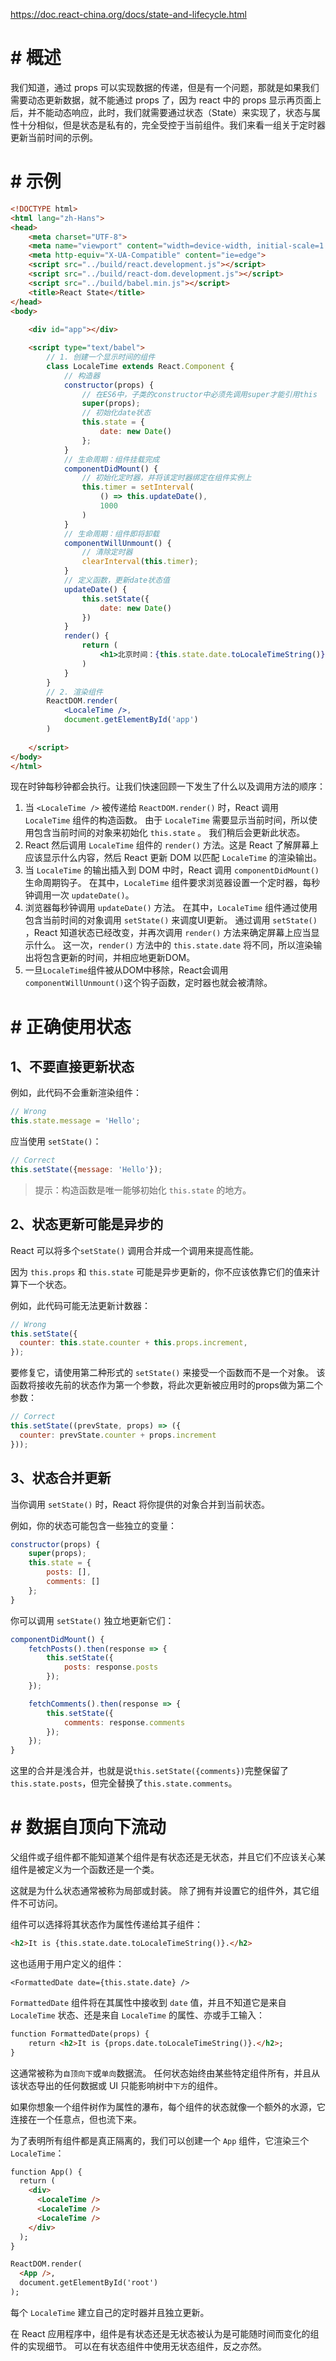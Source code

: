 https://doc.react-china.org/docs/state-and-lifecycle.html

# # 概述

我们知道，通过 props 可以实现数据的传递，但是有一个问题，那就是如果我们需要动态更新数据，就不能通过 props 了，因为 react 中的 props 显示再页面上后，并不能动态响应，此时，我们就需要通过状态（State）来实现了，状态与属性十分相似，但是状态是私有的，完全受控于当前组件。我们来看一组关于定时器更新当前时间的示例。

# # 示例

```html
<!DOCTYPE html>
<html lang="zh-Hans">
<head>
    <meta charset="UTF-8">
    <meta name="viewport" content="width=device-width, initial-scale=1.0">
    <meta http-equiv="X-UA-Compatible" content="ie=edge">
    <script src="../build/react.development.js"></script>
    <script src="../build/react-dom.development.js"></script>
    <script src="../build/babel.min.js"></script>
    <title>React State</title>
</head>
<body>
    
    <div id="app"></div>

    <script type="text/babel">
        // 1. 创建一个显示时间的组件
        class LocaleTime extends React.Component {
            // 构造器
            constructor(props) {
                // 在ES6中，子类的constructor中必须先调用super才能引用this
                super(props);
                // 初始化date状态
                this.state = {
                    date: new Date()
                };
            }
            // 生命周期：组件挂载完成
            componentDidMount() {
                // 初始化定时器，并将该定时器绑定在组件实例上
                this.timer = setInterval(
                    () => this.updateDate(),
                    1000
                )
            }
            // 生命周期：组件即将卸载
            componentWillUnmount() {
                // 清除定时器
                clearInterval(this.timer);
            }
            // 定义函数，更新date状态值
            updateDate() {
                this.setState({
                    date: new Date()
                })
            }
            render() {
                return (
                    <h1>北京时间：{this.state.date.toLocaleTimeString()}</h1>
                )
            }
        }
        // 2. 渲染组件
        ReactDOM.render(
            <LocaleTime />,
            document.getElementById('app')
        )
        
    </script>
</body>
</html>
```

现在时钟每秒钟都会执行。让我们快速回顾一下发生了什么以及调用方法的顺序：

1. 当 `<LocaleTime />` 被传递给 `ReactDOM.render()` 时，React 调用 `LocaleTime` 组件的构造函数。 由于 `LocaleTime` 需要显示当前时间，所以使用包含当前时间的对象来初始化 `this.state` 。 我们稍后会更新此状态。
2. React 然后调用 `LocaleTime` 组件的 `render()` 方法。这是 React 了解屏幕上应该显示什么内容，然后 React 更新 DOM 以匹配 `LocaleTime` 的渲染输出。
3. 当 `LocaleTime` 的输出插入到 DOM 中时，React 调用 `componentDidMount()` 生命周期钩子。 在其中，`LocaleTime` 组件要求浏览器设置一个定时器，每秒钟调用一次 `updateDate()`。
4. 浏览器每秒钟调用 `updateDate()` 方法。 在其中，`LocaleTime` 组件通过使用包含当前时间的对象调用 `setState()` 来调度UI更新。 通过调用 `setState()` ，React 知道状态已经改变，并再次调用 `render()` 方法来确定屏幕上应当显示什么。 这一次，`render()` 方法中的 `this.state.date` 将不同，所以渲染输出将包含更新的时间，并相应地更新DOM。
5. 一旦`LocaleTime`组件被从DOM中移除，React会调用`componentWillUnmount()`这个钩子函数，定时器也就会被清除。

# # 正确使用状态

## 1、不要直接更新状态

例如，此代码不会重新渲染组件：

```js
// Wrong
this.state.message = 'Hello';
```

应当使用 `setState()`：

```js
// Correct
this.setState({message: 'Hello'});
```

> 提示：构造函数是唯一能够初始化 `this.state` 的地方。

## 2、状态更新可能是异步的

React 可以将多个`setState()` 调用合并成一个调用来提高性能。

因为 `this.props` 和 `this.state` 可能是异步更新的，你不应该依靠它们的值来计算下一个状态。

例如，此代码可能无法更新计数器：

```js
// Wrong
this.setState({
  counter: this.state.counter + this.props.increment,
});
```

要修复它，请使用第二种形式的 `setState()` 来接受一个函数而不是一个对象。 该函数将接收先前的状态作为第一个参数，将此次更新被应用时的props做为第二个参数：

```js
// Correct
this.setState((prevState, props) => ({
  counter: prevState.counter + props.increment
}));
```

## 3、状态合并更新

当你调用 `setState()` 时，React 将你提供的对象合并到当前状态。

例如，你的状态可能包含一些独立的变量：

```js
constructor(props) {
    super(props);
    this.state = {
        posts: [],
        comments: []
    };
}
```

你可以调用 `setState()` 独立地更新它们：

```js
componentDidMount() {
    fetchPosts().then(response => {
        this.setState({
            posts: response.posts
        });
    });

    fetchComments().then(response => {
        this.setState({
            comments: response.comments
        });
    });
}
```

这里的合并是浅合并，也就是说`this.setState({comments})`完整保留了`this.state.posts`，但完全替换了`this.state.comments`。

# # 数据自顶向下流动

父组件或子组件都不能知道某个组件是有状态还是无状态，并且它们不应该关心某组件是被定义为一个函数还是一个类。

这就是为什么状态通常被称为局部或封装。 除了拥有并设置它的组件外，其它组件不可访问。

组件可以选择将其状态作为属性传递给其子组件：

```html
<h2>It is {this.state.date.toLocaleTimeString()}.</h2>
```

这也适用于用户定义的组件：

```
<FormattedDate date={this.state.date} />
```

`FormattedDate` 组件将在其属性中接收到 `date` 值，并且不知道它是来自 `LocaleTime` 状态、还是来自 `LocaleTime` 的属性、亦或手工输入：

```html
function FormattedDate(props) {
    return <h2>It is {props.date.toLocaleTimeString()}.</h2>;
}
```

这通常被称为`自顶向下`或`单向`数据流。 任何状态始终由某些特定组件所有，并且从该状态导出的任何数据或 UI 只能影响树中`下方`的组件。

如果你想象一个组件树作为属性的瀑布，每个组件的状态就像一个额外的水源，它连接在一个任意点，但也流下来。

为了表明所有组件都是真正隔离的，我们可以创建一个 `App` 组件，它渲染三个`LocaleTime`：

```html
function App() {
  return (
    <div>
      <LocaleTime />
      <LocaleTime />
      <LocaleTime />
    </div>
  );
}

ReactDOM.render(
  <App />,
  document.getElementById('root')
);
```

每个 `LocaleTime` 建立自己的定时器并且独立更新。

在 React 应用程序中，组件是有状态还是无状态被认为是可能随时间而变化的组件的实现细节。 可以在有状态组件中使用无状态组件，反之亦然。